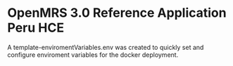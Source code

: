 # OpenMRS 3.0 Reference Application Peru HCE

A template-enviromentVariables.env was created to quickly set and configure enviroment variables for the docker deployment. 
